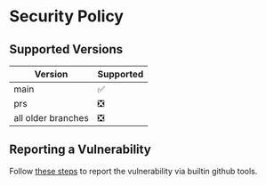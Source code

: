 # Security Policy

## Supported Versions

| Version              | Supported                     |
| -------------------- | ----------------------------- |
| main                 | :white_check_mark:            |
| prs                  | :negative_squared_cross_mark: |
| all older branches   | :negative_squared_cross_mark: |

## Reporting a Vulnerability

Follow [these steps](https://docs.github.com/en/code-security/security-advisories/guidance-on-reporting-and-writing/privately-reporting-a-security-vulnerability) to report the vulnerability via builtin github tools.